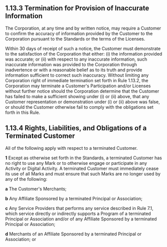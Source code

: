 ## **1.13.3 Termination for Provision of Inaccurate Information**

The Corporation, at any time and by written notice, may require a Customer to confirm the accuracy of information provided by the Customer to the Corporation pursuant to the Standards or the terms of the Licenses.

Within 30 days of receipt of such a notice, the Customer must demonstrate to the satisfaction of the Corporation that either: (i) the information provided was accurate; or (ii) with respect to any inaccurate information, such inaccurate information was provided to the Corporation through inadvertence or with a reasonable belief as to its truth and provide information sufficient to correct such inaccuracy. Without limiting any Corporation right of immediate termination set forth in Rule 1.13.2, the Corporation may terminate a Customer's Participation and/or Licenses without further notice should the Corporation determine that the Customer has failed to make a sufficient showing under (i) or (ii) above, that any Customer representation or demonstration under (i) or (ii) above was false, or should the Customer otherwise fail to comply with the obligations set forth in this Rule.

## **1.13.4 Rights, Liabilities, and Obligations of a Terminated Customer**

All of the following apply with respect to a terminated Customer.

**1** Except as otherwise set forth in the Standards, a terminated Customer has no right to use any Mark or to otherwise engage or participate in any Activity or Digital Activity. A terminated Customer must immediately cease its use of all Marks and must ensure that such Marks are no longer used by any of the following:

**a** The Customer's Merchants;

**b** Any Affiliate Sponsored by a terminated Principal or Association;

**c** Any Service Providers that performs any service described in Rule 7.1, which service directly or indirectly supports a Program of a terminated Principal or Association and/or of any Affiliate Sponsored by a terminated Principal or Association;

**d** Merchants of an Affiliate Sponsored by a terminated Principal or Association; or